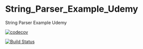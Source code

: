 # String_Parser_Example_Udemy
String Parser Example Udemy


[![codecov](https://codecov.io/gh/raje1reddy/String_Parser_Example_Udemy/branch/master/graph/badge.svg)](https://codecov.io/gh/raje1reddy/String_Parser_Example_Udemy)

[![Build Status](https://travis-ci.org/raje1reddy/String_Parser_Example_Udemy.svg?branch=master)](https://travis-ci.org/raje1reddy/String_Parser_Example_Udemy)
